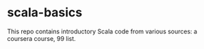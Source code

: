 # scala-basics

This repo contains introductory Scala code from various sources: a coursera course, 99 list.
